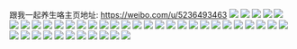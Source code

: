 跟我一起养生咯主页地址: https://weibo.com/u/5236493463 
![](https://wx4.sinaimg.cn/mw2000/005InN9Zgy1h8wt4um7s8j30tr0k1ahu.jpg) 
![](https://wx4.sinaimg.cn/mw2000/005InN9Zgy1h8wt4uyeacj30ta0db0xi.jpg) 
![](https://wx4.sinaimg.cn/mw2000/005InN9Zgy1h8qz7w7cvtj30u01fhqjd.jpg) 
![](https://wx4.sinaimg.cn/mw2000/005InN9Zgy1h8qz85t3pjj30u01gzdrr.jpg) 
![](https://wx4.sinaimg.cn/mw2000/005InN9Zgy1h8qz8yaa65j30u00nm41f.jpg) 
![](https://wx4.sinaimg.cn/mw2000/005InN9Zgy1h8qz93ipqrj30ja0jaq5g.jpg) 
![](https://wx4.sinaimg.cn/mw2000/005InN9Zgy1h8pdbc2e72j30hj05rjsf.jpg) 
![](https://wx4.sinaimg.cn/mw2000/005InN9Zgy1h8pdbodb9fj30sn172wpv.jpg) 
![](https://wx4.sinaimg.cn/mw2000/005InN9Zgy1h8ly2yynvaj30mq02tn15.jpg) 
![](https://wx4.sinaimg.cn/mw2000/005InN9Zgy1h8ly2yifrnj30u00kz12h.jpg) 
![](https://wx4.sinaimg.cn/mw2000/005InN9Zgy1h7cygq9dzpj31400u0jwh.jpg) 
![](https://wx4.sinaimg.cn/mw2000/005InN9Zgy1h7cygp8yutj30u01sxtkb.jpg) 
![](https://wx4.sinaimg.cn/mw2000/005InN9Zgy1h71f0d9k5gj30u01hcade.jpg) 
![](https://wx4.sinaimg.cn/mw2000/005InN9Zgy1h6s19irz65j30st0bu0x8.jpg) 
![](https://wx4.sinaimg.cn/mw2000/005InN9Zgy1h4znicxkv8j30yi22ou0x.jpg) 
![](https://wx4.sinaimg.cn/mw2000/005InN9Zgy1h4znieznjhj30yi22okjl.jpg) 
![](https://wx4.sinaimg.cn/mw2000/005InN9Zgy1h4znigtirqj30yi22ou0x.jpg) 
![](https://wx4.sinaimg.cn/mw2000/005InN9Zgy1h4zniiz7zuj30yi22onpd.jpg) 
![](https://wx4.sinaimg.cn/mw2000/005InN9Zgy1h4zniaj5qmj30zo1reqb0.jpg) 
![](https://wx4.sinaimg.cn/mw2000/005InN9Zgy1h4znijml4nj30zm1rcwmp.jpg) 
![](https://wx4.sinaimg.cn/mw2000/005InN9Zgy1h4znik4javj31r70zjgpu.jpg) 
![](https://wx4.sinaimg.cn/mw2000/005InN9Zgy1h4znilm5rsj33401r0npd.jpg) 
![](https://wx4.sinaimg.cn/mw2000/005InN9Zgy1h4znio1srnj33402c0u11.jpg) 
![](https://wx4.sinaimg.cn/mw2000/005InN9Zgy1h4urbykgw6j30sg0r3wfy.jpg) 
![](https://wx4.sinaimg.cn/mw2000/005InN9Zgy1h4nwj346d1j30u01kotev.jpg) 
![](https://wx4.sinaimg.cn/mw2000/005InN9Zgy1h4nwizwdctj30u01cudlb.jpg) 
![](https://wx4.sinaimg.cn/mw2000/005InN9Zgy1h4nwjd1a8gj30u01du7a4.jpg) 
![](https://wx4.sinaimg.cn/mw2000/005InN9Zgy1h3molpg48bj30u0140wl8.jpg) 
![](https://wx4.sinaimg.cn/mw2000/005InN9Zgy1h3mom4ym14j30u0190wm5.jpg) 
![](https://wx4.sinaimg.cn/mw2000/005InN9Zgy1h3molqyvu4j30u014044x.jpg) 
![](https://wx4.sinaimg.cn/mw2000/005InN9Zgy1h3molxw0zvj30u01400yv.jpg) 
![](https://wx4.sinaimg.cn/mw2000/005InN9Zgy1h3molyymhdj30u0140q9s.jpg) 
![](https://wx4.sinaimg.cn/mw2000/005InN9Zgy1h3mom45lzaj30u0140k1s.jpg) 
![](https://wx4.sinaimg.cn/mw2000/005InN9Zgy1h3mom0dj63j30u0140k10.jpg) 
![](https://wx4.sinaimg.cn/mw2000/005InN9Zgy1h3mom15w8bj31do0mzq7c.jpg) 
![](https://wx4.sinaimg.cn/mw2000/005InN9Zgy1h3mom3npx1j31hc0u0n5p.jpg) 
![](https://wx4.sinaimg.cn/mw2000/005InN9Zgy1h1b9pvmq0wj30u0140793.jpg) 
![](https://wx4.sinaimg.cn/mw2000/005InN9Zgy1h1b9psa8xpj30u01400z6.jpg) 
![](https://wx4.sinaimg.cn/mw2000/005InN9Zgy1h1b9pty5npj30u01hcqb0.jpg) 
![](https://wx4.sinaimg.cn/mw2000/005InN9Zgy1h1b9pt9t8rj30u04601kx.jpg) 
![](https://wx4.sinaimg.cn/mw2000/005InN9Zgy1grs4fp5y08j30qk0cqmy2.jpg) 
